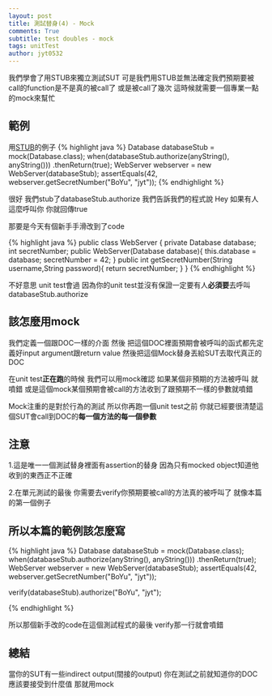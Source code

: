 ```yaml
---
layout: post
title: 測試替身(4) - Mock
comments: True 
subtitle: test doubles - mock
tags: unitTest
author: jyt0532
---
```


我們學會了用STUB來獨立測試SUT 可是我們用STUB並無法確定我們預期要被call的function是不是真的被call了 或是被call了幾次 這時候就需要一個專業一點的mock來幫忙

## 範例

用[STUB](/2017/12/18/test-double-stub/)的例子
{% highlight java %}
Database databaseStub = mock(Database.class);
when(databaseStub.authorize(anyString(), anyString()))
    .thenReturn(true);
WebServer webserver = new WebServer(databaseStub);
assertEquals(42, webserver.getSecretNumber("BoYu", "jyt"));
{% endhighlight %}

很好 我們stub了databaseStub.authorize 我們告訴我們的程式說 Hey 如果有人這麼呼叫你 你就回傳true

那要是今天有個新手手滑改到了code

{% highlight java %}
public class WebServer {
  private Database database;
  int secretNumber;
  public WebServer(Database database){
    this.database = database;
    secretNumber = 42;
  }
  public int getSecretNumber(String username,String password){
    return secretNumber;
  }
}
{% endhighlight %}

不好意思 unit test會過 因為你的unit test並沒有保證一定要有人**必須要**去呼叫databaseStub.authorize

## 該怎麼用mock

我們定義一個跟DOC一樣的介面 然後 把這個DOC裡面預期會被呼叫的函式都先定義好input argument跟return value
然後把這個Mock替身丟給SUT去取代真正的DOC

在unit test**正在跑**的時候
我們可以用mock確認 如果某個非預期的方法被呼叫 就噴錯 
或是這個mock某個預期會被call的方法收到了跟預期不一樣的參數就噴錯


Mock注重的是對於行為的測試 所以你再跑一個unit test之前 你就已經要很清楚這個SUT會call到DOC的**每一個方法的每一個參數** 

## 注意

1.這是唯一一個測試替身裡面有assertion的替身 因為只有mocked object知道他收到的東西正不正確

2.在單元測試的最後 你需要去verify你預期要被call的方法真的被呼叫了 就像本篇的第一個例子

## 所以本篇的範例該怎麼寫

{% highlight java %}
Database databaseStub = mock(Database.class);
when(databaseStub.authorize(anyString(), anyString()))
    .thenReturn(true);
WebServer webserver = new WebServer(databaseStub);
assertEquals(42, webserver.getSecretNumber("BoYu", "jyt"));

verify(databaseStub).authorize("BoYu", "jyt");

{% endhighlight %}

所以那個新手改的code在這個測試程式的最後 verify那一行就會噴錯

## 總結

當你的SUT有一些indirect output(間接的output) 你在測試之前就知道你的DOC應該要接受到什麼值
那就用mock

